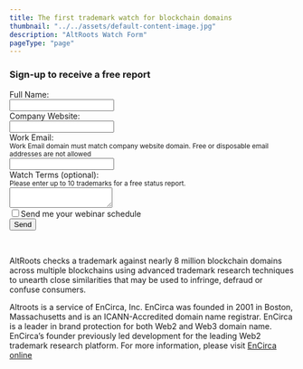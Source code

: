 ```yaml
---
title: The first trademark watch for blockchain domains
thumbnail: "../../assets/default-content-image.jpg"
description: "AltRoots Watch Form"
pageType: "page"
---
```


<h3>Sign-up to receive a free report</h3>
<form action="/thank-you/" data-netlify-recaptcha="true" class="enc-form" name="watch-form" id="watch-form" method="POST" data-netlify="true" netlify>
  <div>
    <label>Full Name:<br /><input type="text" name="name" required="true" /></label>
  </div>
  <div>
    <label>Company Website:<br /><input type="text" name="company-website" /></label>
  </div>
  <div>
    <label>Work Email:<br />
    <small>Work Email domain must match company website domain.  Free or disposable email addresses are not allowed</small><br />
    <input type="email" name="email" required="true" /></label>
  </div>
  <div>
    <label>Watch Terms (optional):<br />
    <small>Please enter up to 10 trademarks for a free status report.</small><br />
    <textarea name="watch-terms" required="true" ></textarea></label>
  </div>
  <div>
    <label><input type="checkbox" name="webinar-schedule-request" />Send me your webinar schedule<label>
  </div>
  <div>
    <div data-netlify-recaptcha="true"></div>
    <button type="submit">Send</button>
  </div>
</form>
<p>&nbsp;</p>
<p>AltRoots checks a trademark against nearly 8 million blockchain domains across multiple blockchains using advanced trademark research techniques to unearth close similarities that may be used to infringe, defraud or confuse consumers.</p>
<p>Altroots is a service of EnCirca, Inc.  EnCirca was founded in 2001 in Boston, Massachusetts and is an ICANN-Accredited domain name registrar.  EnCirca is a leader in brand protection for both Web2 and Web3 domain name.  EnCirca’s founder previously led development for the leading Web2 trademark research platform.  For more information, please visit <a href="https://www.encirca.com" target="_blank">EnCirca online</a></p>